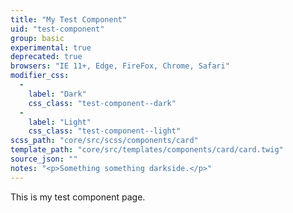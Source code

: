 ```yaml
---
title: "My Test Component"
uid: "test-component"
group: basic
experimental: true
deprecated: true
browsers: "IE 11+, Edge, FireFox, Chrome, Safari"
modifier_css:
  -
    label: "Dark"
    css_class: "test-component--dark"
  -
    label: "Light"
    css_class: "test-component--light"
scss_path: "core/src/scss/components/card"
template_path: "core/src/templates/components/card/card.twig"
source_json: ""
notes: "<p>Something something darkside.</p>"
---
```

This is my test component page.
